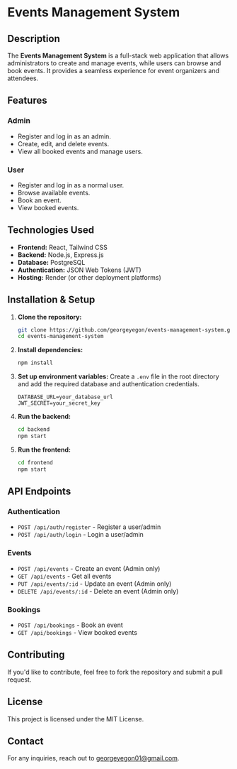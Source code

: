 # Events Management System

## Description
The **Events Management System** is a full-stack web application that allows administrators to create and manage events, while users can browse and book events. It provides a seamless experience for event organizers and attendees.

## Features
### Admin
- Register and log in as an admin.
- Create, edit, and delete events.
- View all booked events and manage users.

### User
- Register and log in as a normal user.
- Browse available events.
- Book an event.
- View booked events.

## Technologies Used
- **Frontend:** React, Tailwind CSS
- **Backend:** Node.js, Express.js
- **Database:** PostgreSQL
- **Authentication:** JSON Web Tokens (JWT)
- **Hosting:** Render (or other deployment platforms)

## Installation & Setup
1. **Clone the repository:**
   ```sh
   git clone https://github.com/georgeyegon/events-management-system.git
   cd events-management-system
   ```

2. **Install dependencies:**
   ```sh
   npm install
   ```

3. **Set up environment variables:**
   Create a `.env` file in the root directory and add the required database and authentication credentials.
   ```env
   DATABASE_URL=your_database_url
   JWT_SECRET=your_secret_key
   ```

4. **Run the backend:**
   ```sh
   cd backend
   npm start
   ```

5. **Run the frontend:**
   ```sh
   cd frontend
   npm start
   ```

## API Endpoints
### Authentication
- `POST /api/auth/register` - Register a user/admin
- `POST /api/auth/login` - Login a user/admin

### Events
- `POST /api/events` - Create an event (Admin only)
- `GET /api/events` - Get all events
- `PUT /api/events/:id` - Update an event (Admin only)
- `DELETE /api/events/:id` - Delete an event (Admin only)

### Bookings
- `POST /api/bookings` - Book an event
- `GET /api/bookings` - View booked events

## Contributing
If you'd like to contribute, feel free to fork the repository and submit a pull request.

## License
This project is licensed under the MIT License.

## Contact
For any inquiries, reach out to [georgeyegon01@gmail.com](mailto:georgeyegon01@gmail.com).

